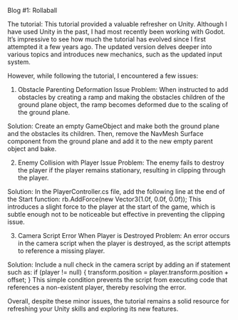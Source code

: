 Blog #1: Rollaball

The tutorial:
This tutorial provided a valuable refresher on Unity. Although I have used Unity in the past, I had most recently been working with Godot. It’s impressive to see how much the tutorial has evolved since I first attempted it a few years ago. The updated version delves deeper into various topics and introduces new mechanics, such as the updated input system.

However, while following the tutorial, I encountered a few issues:

1. Obstacle Parenting Deformation Issue
Problem:
When instructed to add obstacles by creating a ramp and making the obstacles children of the ground plane object, the ramp becomes deformed due to the scaling of the ground plane.

Solution:
Create an empty GameObject and make both the ground plane and the obstacles its children. Then, remove the NavMesh Surface component from the ground plane and add it to the new empty parent object and bake.

2. Enemy Collision with Player Issue
Problem:
The enemy fails to destroy the player if the player remains stationary, resulting in clipping through the player.

Solution:
In the PlayerController.cs file, add the following line at the end of the Start function:
rb.AddForce(new Vector3(1.0f, 0.0f, 0.0f));
This introduces a slight force to the player at the start of the game, which is subtle enough not to be noticeable but effective in preventing the clipping issue.

3. Camera Script Error When Player is Destroyed
Problem:
An error occurs in the camera script when the player is destroyed, as the script attempts to reference a missing player.

Solution:
Include a null check in the camera script by adding an if statement such as:
if (player != null) {
    transform.position = player.transform.position + offset;
}
This simple condition prevents the script from executing code that references a non-existent player, thereby resolving the error.

Overall, despite these minor issues, the tutorial remains a solid resource for refreshing your Unity skills and exploring its new features.
